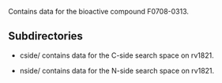 Contains data for the bioactive compound F0708-0313.

## Subdirectories

- cside/ contains data for the C-side search space on rv1821.

- nside/ contains data for the N-side search space on rv1821.

